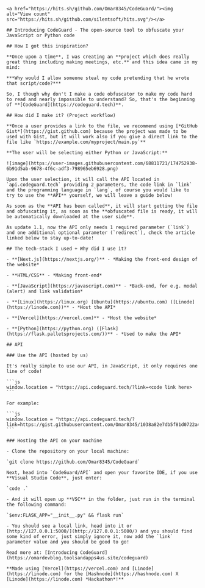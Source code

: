 
    <a href="https://hits.sh/github.com/Omar8345/CodeGuard/"><img alt="View count" src="https://hits.sh/github.com/silentsoft/hits.svg"/></a>

    ## Introducing CodeGuard - The open-source tool to obfuscate your JavaScript or Python code

    ## How I got this inspiration?

    **Once upon a time**, I was creating an **project which does really great thing including making meetings, etc.** and this idea came in my mind:

    ***Why would I allow someone steal my code pretending that he wrote that script/code?***

    So, I though why don't I make a code obfuscator to make my code hard to read and nearly impossible to understand? So, that's the beginning of **[CodeGuard](https://codeguard.tech)**.

    ## How did I make it? (Project workflow)

    **Once a user provides a link to the file, we recommend using [*GitHub Gist*](https://gist.github.com) because the project was made to be used with Gist, but it will work also if you give a direct link to the file like `https://example.com/myproject/main.py`**

    **The user will be selecting either Python or JavaScript:**

    ![image](https://user-images.githubusercontent.com/68811721/174752938-6b91d5ab-9678-4f6c-adf3-798965eb6928.png)

    Upon the user selection, it will call the API located in `api.codeguard.tech` providing 2 parameters, the code link in `link` and the programming language in `lang`, of course you would like to try to use the **API** yourself, we will leave a guide below!

    As soon as the **API has been called**, it will start getting the file and obfuscating it, as soon as the **obfuscated file is ready, it will be automatically downloaded at the user side**.

    As update 1.1, now the API only needs 1 required parameter (`link`) and one additional optional parameter (`redirect`), check the article linked below to stay up-to-date!

    ## The tech-stack I used + Why did I use it?

    - **[Next.js](https://nextjs.org/)** - *Making the front-end design of the website*

    - **HTML/CSS** - *Making front-end*

    - **[JavaScript](https://javascript.com)** - *Back-end, for e.g. modal (alert) and link validation*

    - **[Linux](https://linux.org) [Ubuntu](https://ubuntu.com) ([Linode](https://linode.com))** - *Host the API*

    - **[Vercel](https://vercel.com)** - *Host the website*

    - **[Python](https://python.org) ([Flask](https://flask.palletsprojects.com/))** - *Used to make the API*

    ## API

    ### Use the API (hosted by us)

    It's really simple to use our API, in JavaScript, it only requires one line of code!

    ```js
    window.location = "https://api.codeguard.tech/?link=<code link here>
    ```

    For example:

    ```js
    window.location = "https://api.codeguard.tech/?link=https://gist.githubusercontent.com/Omar8345/1038a82e7db5f81d0722a4f2ab701924/raw/b213490f419b1d67de6a6a1647557934b97fc1ef/nicecode.js
    ```

    ### Hosting the API on your machine

    - Clone the repository on your local machine:

    `git clone https://github.com/Omar8345/CodeGuard`

    Next, head into `CodeGuard/API` and open your favorite IDE, if you use **Visual Studio Code**, just enter:

    `code .`

    - And it will open up **VSC** in the folder, just run in the terminal the following command:

    `$env:FLASK_APP="__init__.py" && flask run`

    - You should see a local link, head into it or [http://127.0.0.1:5000/](http://127.0.0.1:5000/) and you should find some kind of error, just simply ignore it, now add the `link` parameter value and you should be good to go!

    Read more at: [Introducing CodeGuard](https://omardevblog.toolsandapps4us.site/codeguard)

    **Made using [Vercel](https://vercel.com) and [Linode](https://linode.com) for the [Hashnode](https://hashnode.com) X [Linode](https://linode.com) *Hackathon*!**
